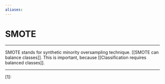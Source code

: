 ```yaml
---
aliases: 
---
```

# SMOTE
---
SMOTE stands for synthetic minority oversampling technique. [[SMOTE can balance classes]]. This is important, because [[Classification requires balanced classes]]. 

---
[1]: 